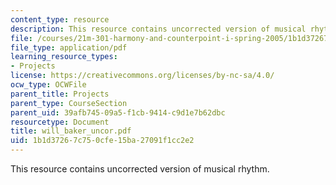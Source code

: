 ```yaml
---
content_type: resource
description: This resource contains uncorrected version of musical rhythm.
file: /courses/21m-301-harmony-and-counterpoint-i-spring-2005/1b1d37267c750cfe15ba27091f1cc2e2_will_baker_uncor.pdf
file_type: application/pdf
learning_resource_types:
- Projects
license: https://creativecommons.org/licenses/by-nc-sa/4.0/
ocw_type: OCWFile
parent_title: Projects
parent_type: CourseSection
parent_uid: 39afb745-09a5-f1cb-9414-c9d1e7b62dbc
resourcetype: Document
title: will_baker_uncor.pdf
uid: 1b1d3726-7c75-0cfe-15ba-27091f1cc2e2
---
```

This resource contains uncorrected version of musical rhythm.
